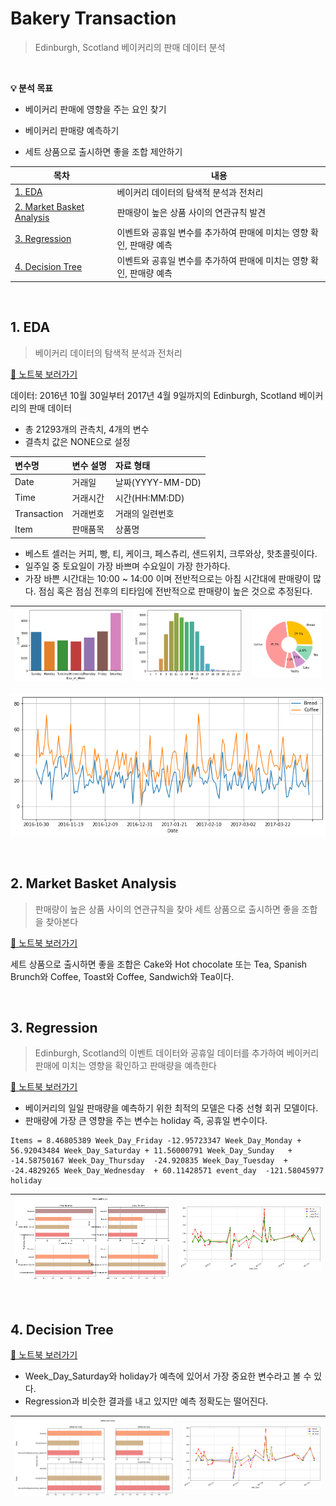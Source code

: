 # Bakery Transaction

> Edinburgh, Scotland 베이커리의 판매 데이터 분석 

<br>

**💡 분석 목표**

- 베이커리 판매에 영향을 주는 요인 찾기

- 베이커리 판매량 예측하기
- 세트 상품으로 출시하면 좋을 조합 제안하기

| 목차                                                    | 내용                                                         |
| ------------------------------------------------------- | ------------------------------------------------------------ |
| [1. EDA](#1.-EDA)                                       | 베이커리 데이터의 탐색적 분석과 전처리                       |
| [2. Market Basket Analysis](#2.-Market-Basket-Analysis) | 판매량이 높은 상품 사이의 연관규칙 발견                      |
| [3. Regression](#3.-Regression)                         | 이벤트와 공휴일 변수를 추가하여 판매에 미치는 영향 확인, 판매량 예측 |
| [4. Decision Tree](#4.-Decision-Tree)                   | 이벤트와 공휴일 변수를 추가하여 판매에 미치는 영향 확인, 판매량 예측 |

<br>

## 1. EDA

> 베이커리 데이터의 탐색적 분석과 전처리

[📝 노트북 보러가기](./1-bakery-transaction-eda)

데이터: 2016년 10월 30일부터 2017년 4월 9일까지의 Edinburgh, Scotland 베이커리의 판매 데이터

- 총 21293개의 관측치, 4개의 변수
- 결측치 값은 NONE으로 설정

| 변수명      | 변수 설명 | 자료 형태        |
| :---------- | :-------- | :--------------- |
| Date        | 거래일    | 날짜(YYYY-MM-DD) |
| Time        | 거래시간  | 시간(HH:MM:DD)   |
| Transaction | 거래번호  | 거래의 일련번호  |
| Item        | 판매품목  | 상품명           |

- 베스트 셀러는 커피, 빵, 티, 케이크, 페스츄리, 샌드위치, 크루와상, 핫초콜릿이다.
- 일주일 중 토요일이 가장 바쁘며 수요일이 가장 한가하다.
- 가장 바쁜 시간대는 10:00 ~ 14:00 이며 전반적으로는 아침 시간대에 판매량이 많다. 점심 혹은 점심 전후의 티타임에 전반적으로 판매량이 높은 것으로 추정된다.

| ![eda](README.assets/eda.png) | ![eda2](README.assets/eda2.png) | ![eda3](README.assets/eda3.png) |
| ----------------------------- | ------------------------------- | ------------------------------- |

![eda4](README.assets/eda4.png)

<br>

## 2. Market Basket Analysis

> 판매량이 높은 상품 사이의 연관규칙을 찾아 세트 상품으로 출시하면 좋을 조합을 찾아본다

[📝 노트북 보러가기](./2-bakery-transaction-market-basket-analysis)

세트 상품으로 출시하면 좋을 조합은 Cake와 Hot chocolate 또는 Tea, Spanish Brunch와 Coffee, Toast와 Coffee, Sandwich와 Tea이다.

<br>

## 3. Regression

> Edinburgh, Scotland의 이벤트 데이터와 공휴일 데이터를 추가하여 베이커리 판매에 미치는 영향을 확인하고 판매량을 예측한다

[📝 노트북 보러가기](./3-bakery-transaction-regression)

- 베이커리의 일일 판매량을 예측하기 위한 최적의 모델은 다중 선형 회귀 모델이다.
- 판매량에 가장 큰 영향을 주는 변수는 holiday 즉, 공휴일 변수이다.

```
Items = 8.46805389 Week_Day_Friday -12.95723347 Week_Day_Monday +  56.92043484 Week_Day_Saturday + 11.56000791 Week_Day_Sunday   + -14.58750167 Week_Day_Thursday  -24.920835 Week_Day_Tuesday  + -24.4829265 Week_Day_Wednesday  + 60.11428571 event_day  -121.58045977 holiday
```

| ![reg1](README.assets/reg1.png) | ![regtest](README.assets/regtest.png) |
| ------------------------------- | ------------------------------------- |

<br>

## 4. Decision Tree

[📝 노트북 보러가기](./4-bakery-transaction-decision-tree)

- Week_Day_Saturday와 holiday가 예측에 있어서 가장 중요한 변수라고 볼 수 있다.
- Regression과 비슷한 결과를 내고 있지만 예측 정확도는 떨어진다.

| ![dt](README.assets/dt.png) | ![dttest](README.assets/dttest.png) |
| --------------------------- | ----------------------------------- |



